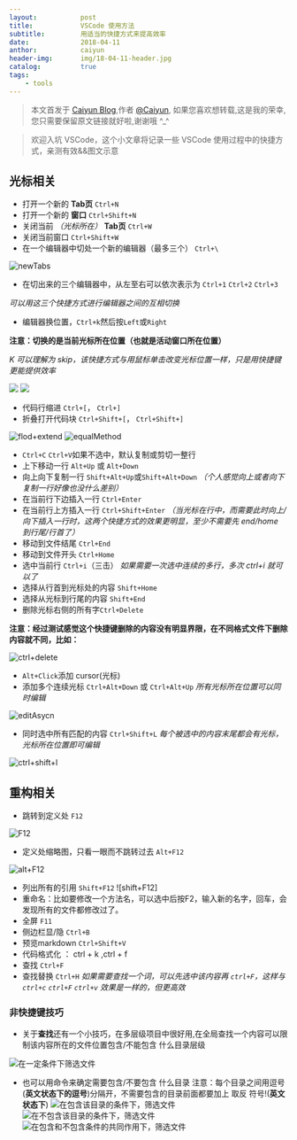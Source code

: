 ```yaml
---
layout:           post
title:            VSCode 使用方法
subtitle:         用适当的快捷方式来提高效率 
date:             2018-04-11
anthor:           caiyun
header-img:       img/18-04-11-header.jpg 	 
catalog:          true
tags:
    - tools
---
```

> 本文首发于 [Caiyun Blog](http://agcaiyun.cn/ ),作者 [@Caiyun](https://github.com/Agcaiyun),  如果您喜欢想转载,这是我的荣幸,您只需要保留原文链接就好啦,谢谢哦 ^_^

> 欢迎入坑 VSCode，这个小文章将记录一些 VSCode 使用过程中的快捷方式，亲测有效&&图文示意

## 光标相关

* 打开一个新的 **Tab页**                    `Ctrl+N`
* 打开一个新的 **窗口**                     `Ctrl+Shift+N`
* 关闭当前 *（光标所在）*  **Tab页**           `Ctrl+W`
* 关闭当前窗口                              `Ctrl+Shift+W`
* 在一个编辑器中切处一个新的编辑器（最多三个） `Ctrl+\`

![newTabs](http://agcaiyun.compelcode.com/newTabs.png)
* 在切出来的三个编辑器中，从左至右可以依次表示为 `Ctrl+1` `Ctrl+2` `Ctrl+3`

*可以用这三个快捷方式进行编辑器之间的互相切换*
* 编辑器换位置，`Ctrl+k`然后按`Left`或`Right`

**注意：切换的是当前光标所在位置（也就是活动窗口所在位置）**

*K 可以理解为 skip，该快捷方式与用鼠标单击改变光标位置一样，只是用快捷键更能提供效率* 

![](http://agcaiyun.compelcode.com/skip01.png)
![](http://agcaiyun.compelcode.com/skip02.png)

* 代码行缩进    `Ctrl+[`， `Ctrl+]`
* 折叠打开代码块    `Ctrl+Shift+[`， `Ctrl+Shift+]`

![flod+extend](http://agcaiyun.compelcode.com/flod+extend.png)
![equalMethod](http://agcaiyun.compelcode.com/equalMethod.png)

* `Ctrl+C` `Ctrl+V`如果不选中，默认复制或剪切一整行
* 上下移动一行   `Alt+Up` 或 `Alt+Down`
* 向上向下复制一行   `Shift+Alt+Up`或`Shift+Alt+Down`
*（个人感觉向上或者向下复制一行好像也没什么差别）*
* 在当前行下边插入一行  `Ctrl+Enter`
* 在当前行上方插入一行  `Ctrl+Shift+Enter`
*（当光标在行中，而需要此时向上/向下插入一行时，这两个快捷方式的效果更明显，至少不需要先 end/home 到行尾/行首了）*
* 移动到文件结尾    `Ctrl+End`
* 移动到文件开头    `Ctrl+Home`
* 选中当前行    `Ctrl+i`（三击）
*如果需要一次选中连续的多行，多次 ctrl+i 就可以了*
* 选择从行首到光标处的内容  `Shift+Home`
* 选择从光标到行尾的内容    `Shift+End`
* 删除光标右侧的所有字`Ctrl+Delete`

**注意：经过测试感觉这个快捷键删除的内容没有明显界限，在不同格式文件下删除内容就不同，比如：**

![ctrl+delete](http://agcaiyun.compelcode.com/ctrl+delete.png)

* `Alt+Click`添加 cursor(光标)
* 添加多个连续光标  `Ctrl+Alt+Down` 或 `Ctrl+Alt+Up`
*所有光标所在位置可以同时编辑*

![editAsycn](http://agcaiyun.compelcode.com/editAsycn.png)

* 同时选中所有匹配的内容 `Ctrl+Shift+L`
*每个被选中的内容末尾都会有光标，光标所在位置即可编辑*

![ctrl+shift+l](http://agcaiyun.compelcode.com/ctrl+shift+l.png)

## 重构相关

* 跳转到定义处      `F12`

![F12](http://agcaiyun.compelcode.com/F12.png)

* 定义处缩略图，只看一眼而不跳转过去    `Alt+F12`

![alt+F12](http://agcaiyun.compelcode.com/alt+F12.png)

* 列出所有的引用        `Shift+F12`
![shift+F12]
* 重命名：比如要修改一个方法名，可以选中后按F2，输入新的名字，回车，会发现所有的文件都修改过了。
* 全屏      `F11`
* 侧边栏显/隐       `Ctrl+B`
* 预览markdown      `Ctrl+Shift+V`
* 代码格式化  ： ctrl + k ,ctrl + f
* 查找 `Ctrl+F`
* 查找替换 `Ctrl+H`
*如果需要查找一个词，可以先选中该内容再 `ctrl+F`，这样与 `ctrl+c` `ctrl+F` `ctrl+v` 效果是一样的，但更高效*

### 非快捷键技巧
* 关于**查找**还有一个小技巧，在多层级项目中很好用,在全局查找一个内容可以限制该内容所在的文件位置包含/不能包含 什么目录层级

![在一定条件下筛选文件](http://agcaiyun.compelcode.com/find.png)

* 也可以用命令来确定需要包含/不要包含 什么目录
注意：每个目录之间用逗号(**英文状态下的逗号**)分隔开，不需要包含的目录前面都要加上 取反 符号!(**英文状态下**)
![在包含该目录的条件下，筛选文件](http://agcaiyun.compelcode.com/include.png)
![在不包含该目录的条件下，筛选文件](http://agcaiyun.compelcode.com/exclude.png)
![在包含和不包含条件的共同作用下，筛选文件](http://agcaiyun.compelcode.com/both.png)


